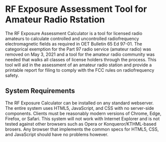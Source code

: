 # RF Exposure Assessment Tool for Amateur Radio Rstation

The RF Exposure Assessment Calculator is a tool for licensed radio amateurs to calculate controlled and uncontrolled radiofrequency electromagnetic fields as required in OET Bulletin 65 Ed 97-01. The categorical exemption for the Part 97 radio service (amateur radio) was removed on May 3, 2021 and a tool for the amateur radio community was needed that walks all classes of license holders through the process. This tool will aid in the assessment of an amateur radio station and provide a printable report for filing to comply with the FCC rules on radiofrequency safety. 

## System Requirements

The RF Exposure Calculator can be installed on any standard webserver. The entire system uses HTML5, JavaScript, and CSS with no server-side components. Clients must be reasonably modern versions of Chrome, Edge, Firefox, or Safari. This system will not work with Internet Explorer and is not tested against other browsers such as Opera or Konqueror/KTHML-based brosers. Any browser that implements the common specs for HTML5, CSS, and JavaScript should have no problems however.

